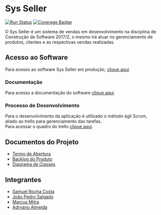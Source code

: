 # Sys Seller
[![Run Status](https://api.shippable.com/projects/59ac347a8a0298060000455a/badge?branch=master)](https://app.shippable.com/github/samuelrcosta/Sys-Seller)
[![Coverage Badge](https://api.shippable.com/projects/59ac347a8a0298060000455a/coverageBadge?branch=master)](https://app.shippable.com/github/samuelrcosta/Sys-Seller)

O Sys Seller é um sistema de vendas em desenvolvimento na disciplina de Construção de Software 2017/2, o mesmo irá atuar no gerenciamento de produtos, clientes e as respectivas vendas realizadas.

## Acesso ao Software
Para acesso ao software Sys Seller em produção, [clique aqui](https://smrc.000webhostapp.com/)

### Documentação
Para acesso a documentação do software [clique aqui](https://samuelrcosta.github.io/Sys-Seller/).

### Processo de Desenvolvimento
Para o desenvolvimento da aplicação é utilizado o método ágil Scrum, aliado ao trello para gerenciamento das tarefas.  
Para acessar o quadro do trello [clique aqui](https://trello.com/b/PHFJUiiI).

## Documentos do Projeto
* [Termo de Abertura](https://github.com/samuelrcosta/Sys-Seller/blob/master/Documenta%C3%A7%C3%A3o/Termo%20de%20Abertura.md)
* [Backlog do Produto](https://github.com/samuelrcosta/Sys-Seller/blob/master/Documenta%C3%A7%C3%A3o/Defini%C3%A7%C3%A3o%20dos%20Requisitos%20da%20aplica%C3%A7%C3%A3o%20Web.md)
* [Diagrama de Classes](https://github.com/samuelrcosta/Sys-Seller/blob/master/Documenta%C3%A7%C3%A3o/Diagramas%20de%20Classes.md)

## Integrantes
* [Samuel Rocha Costa](https://github.com/samuelrcosta)
* [João Pedro Salgado](https://github.com/joaopsalgado)
* [Marcus Mitra](https://github.com/MitraTheAngrod)
* [Adryano Almeida](https://github.com/adryanoalf)
